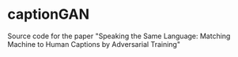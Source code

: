 # captionGAN
Source code for the paper "Speaking the Same Language: Matching Machine to Human Captions by Adversarial Training"
